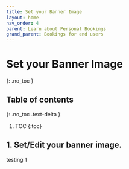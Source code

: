 ```yaml
---
title: Set your Banner Image
layout: home
nav_order: 4
parent: Learn about Personal Bookings
grand_parent: Bookings for end users
---
```

# Set your Banner Image
{: .no_toc }

## Table of contents
{: .no_toc .text-delta }

1. TOC
{:toc}


## 1. Set/Edit your banner image. ##
testing 1
